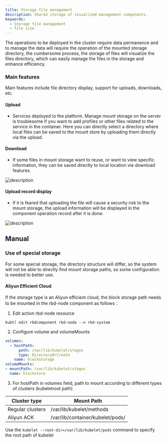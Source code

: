 ```yaml
---
title: Storage file management
description: Shared storage of visualized management components.
keywords:
  - Storage file management
  - file size
---
```


The operations to be deployed in the cluster require data permanence and to manage the data will require the operation of the mounted storage directory, the cumbersome process, the storage of files will visualize the files directory, which can easily manage the files in the storage and enhance efficiency.

### Main features

Main features include file directory display, support for uploads, downloads, etc.

#### Upload

- Services deployed to the platform. Manage mount storage on the server is troublesome if you want to add profiles or other files related to the service in the container. Here you can directly select a directory where local files can be saved to the mount store by uploading them directly via the upload.

#### Download

- If some files in mount storage want to reuse, or want to view specific information, they can be saved directly to local location via download features.

![description](https://static.goodrain.com/docs/enterprise-app/file-manage/file-manage.png)

#### Upload record display

- If it is feared that uploading the file will cause a security risk to the mount storage, the upload information will be displayed in the component operation record after it is done.

![description](https://static.goodrain.com/docs/enterprise-app/file-manage/upload-event.png)

## Manual

### Use of special storage

For some special storage, the directory structure will differ, so the system will not be able to directly find mount storage paths, so some configuration is needed to better use.

#### Aliyun Efficient Cloud

If the storage type is an Aliyun efficient cloud, the block storage path needs to be mounted in the rbd-node component as follows：

1. Edit action rbd-node resource

`kubtl edit rbdcomponent rbd-node --n rbd-system`

2. Configure volume and volumeMounts

```yaml
volumes:
  - hostPath:
      path: /var/lib/kubelet/stages
      type: DirectoryOrCreate
    name: blockstorage
volumeMounts:
- mountPath: /var/lib/kubelet/stages
  name: blockstore
```

3. For hostPath in volumes field, path to mount according to different types of clusters (kubeletroot path)

| Cluster type     | Mount Path                       |
| ---------------- | -------------------------------- |
| Regular clusters | /var/lib/kubelet/methods         |
| Aliyun ACK       | /var/lib/container/kubelet/pods/ |

Use the `kubelet --root-dir=/var/lib/kubelet/pods` command to specify the root path of kubelet
